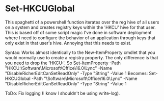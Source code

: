 # Set-HKCUGlobal
This spaghetti of a powershell function iterates over the reg hive of all users on a system and creates registry keys within the 'HKCU' hive for that user. This is based off of some script magic I've done in software deployment where I need to configure the behavior of an application through keys that only exist in that user's hive. Annoying that this needs to exist. 

Syntax: 
Works almost identically to the New-ItemProperty cmdlet that you would normally use to create a registry property. The only difference is that you need to drop the 'HKCU:\'. So 
Set-ItemProperty -Path "HKCU:\Software\Microsoft\Office\16.0\Lync" -Name "DisableRicherEditCanSetReadOnly" -Type "String" -Value 1
Becomes:
Set-HKCUGlobal -Path "\Software\Microsoft\Office\16.0\Lync" -Name "DisableRicherEditCanSetReadOnly" -Type "String" -Value 1

ToDo:
Fix logging (I know I shouldn't be using write-log).
